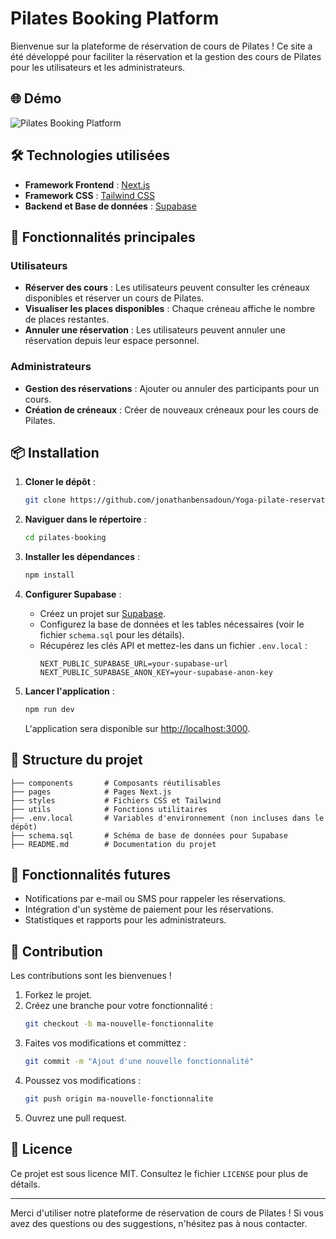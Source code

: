 # Pilates Booking Platform

Bienvenue sur la plateforme de réservation de cours de Pilates ! Ce site a été développé pour faciliter la réservation et la gestion des cours de Pilates pour les utilisateurs et les administrateurs.

## 🌐 Démo

![Pilates Booking Platform](./public/aperçu.png)

## 🛠️ Technologies utilisées

- **Framework Frontend** : [Next.js](https://nextjs.org/)
- **Framework CSS** : [Tailwind CSS](https://tailwindcss.com/)
- **Backend et Base de données** : [Supabase](https://supabase.com/)

## 🌟 Fonctionnalités principales

### Utilisateurs

- **Réserver des cours** : Les utilisateurs peuvent consulter les créneaux disponibles et réserver un cours de Pilates.
- **Visualiser les places disponibles** : Chaque créneau affiche le nombre de places restantes.
- **Annuler une réservation** : Les utilisateurs peuvent annuler une réservation depuis leur espace personnel.

### Administrateurs

- **Gestion des réservations** : Ajouter ou annuler des participants pour un cours.
- **Création de créneaux** : Créer de nouveaux créneaux pour les cours de Pilates.

## 📦 Installation

1. **Cloner le dépôt** :

   ```bash
   git clone https://github.com/jonathanbensadoun/Yoga-pilate-reservation
   ```

2. **Naviguer dans le répertoire** :

   ```bash
   cd pilates-booking
   ```

3. **Installer les dépendances** :

   ```bash
   npm install
   ```

4. **Configurer Supabase** :

   - Créez un projet sur [Supabase](https://supabase.com/).
   - Configurez la base de données et les tables nécessaires (voir le fichier `schema.sql` pour les détails).
   - Récupérez les clés API et mettez-les dans un fichier `.env.local` :
     ```env
     NEXT_PUBLIC_SUPABASE_URL=your-supabase-url
     NEXT_PUBLIC_SUPABASE_ANON_KEY=your-supabase-anon-key
     ```

5. **Lancer l'application** :
   ```bash
   npm run dev
   ```
   L'application sera disponible sur [http://localhost:3000](http://localhost:3000).

## 📂 Structure du projet

```
├── components       # Composants réutilisables
├── pages            # Pages Next.js
├── styles           # Fichiers CSS et Tailwind
├── utils            # Fonctions utilitaires
├── .env.local       # Variables d'environnement (non incluses dans le dépôt)
├── schema.sql       # Schéma de base de données pour Supabase
├── README.md        # Documentation du projet
```

## 🚀 Fonctionnalités futures

- Notifications par e-mail ou SMS pour rappeler les réservations.
- Intégration d'un système de paiement pour les réservations.
- Statistiques et rapports pour les administrateurs.

## 📝 Contribution

Les contributions sont les bienvenues !

1. Forkez le projet.
2. Créez une branche pour votre fonctionnalité :
   ```bash
   git checkout -b ma-nouvelle-fonctionnalite
   ```
3. Faites vos modifications et committez :
   ```bash
   git commit -m "Ajout d'une nouvelle fonctionnalité"
   ```
4. Poussez vos modifications :
   ```bash
   git push origin ma-nouvelle-fonctionnalite
   ```
5. Ouvrez une pull request.

## 📄 Licence

Ce projet est sous licence MIT. Consultez le fichier `LICENSE` pour plus de détails.

---

Merci d'utiliser notre plateforme de réservation de cours de Pilates ! Si vous avez des questions ou des suggestions, n'hésitez pas à nous contacter.
